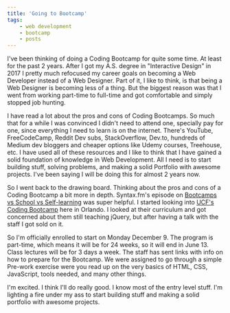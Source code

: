 ```yaml
---
title: 'Going to Bootcamp'
tags: 
    - web development
    - bootcamp
    - posts
---
```


I've been thinking of doing a Coding Bootcamp for quite some time. At least for the past 2 years. After I got my A.S. degree in "Interactive Design" in 2017 I pretty much refocused my career goals on becoming a Web Developer instead of a Web Designer. Part of it, I like to think, is that being a Web Designer is becoming less of a thing. But the biggest reason was that I went from working part-time to full-time and got comfortable and simply stopped job hunting. 

I have read a lot about the pros and cons of Coding Bootcamps. So much that for a while I was convinced I didn't need to attend one, specially pay for one, since everything I need to learn is on the internet. There's YouTube, FreeCodeCamp, Reddit Dev subs, StackOverflow, Dev.to, hundreds of Medium dev bloggers and cheaper options like Udemy courses, Treehouse, etc. I have used all of these resources and I like to think that I have gained a solid foundation of knowledge in Web Development. All I need is to start building stuff, solving problems, and making a solid Portfolio with awesome projects. I've been saying I will be doing this for almost 2 years now. 

So I went back to the drawing board. Thinking about the pros and cons of a Coding Bootcamp a bit more in depth. Syntax.fm's episode on [Bootcamps vs School vs Self-learning](https://syntax.fm/show/126/bootcamps-vs-school-vs-self-learning) was super helpful. I started looking into [UCF's Coding Bootcamp](https://bootcamp.ce.ucf.edu/coding/) here in Orlando. I looked at their curriculum and got concerned about them still teaching jQuery, but after having a talk with the staff I got sold on it.

So I'm officially enrolled to start on Monday December 9. The program is part-time, which means it will be for 24 weeks, so it will end in June 13. Class lectures will be for 3 days a week. The staff has sent links with info on how to prepare for the Bootcamp. We were assigned to go through a simple Pre-work exercise were you read up on the very basics of HTML, CSS, JavaScript, tools needed, and many other things. 

I'm excited. I think I'll do really good. I know most of the entry level stuff. I'm lighting a fire under my ass to start building stuff and making a solid portfolio with awesome projects. 